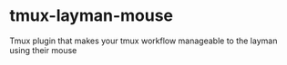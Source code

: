 # tmux-layman-mouse
Tmux plugin that makes your tmux workflow manageable to the layman using their mouse
